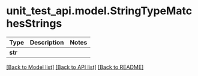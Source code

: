 # unit_test_api.model.StringTypeMatchesStrings

Type | Description | Notes
------------- | ------------- | -------------
**str** |  | 

[[Back to Model list]](../../README.md#documentation-for-models) [[Back to API list]](../../README.md#documentation-for-api-endpoints) [[Back to README]](../../README.md)

